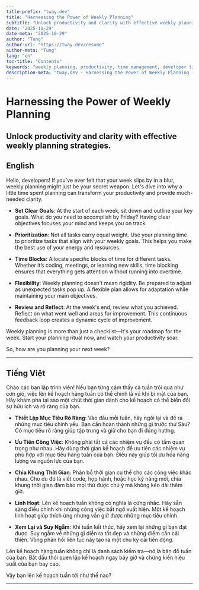 ```yaml
---
title-prefix: "tway.dev"
title: "Harnessing the Power of Weekly Planning"
subtitle: "Unlock productivity and clarity with effective weekly planning strategies."
date: "2025-10-29"
date-meta: "2025-10-29"
author: "Tung"
author-url: "https://tway.dev/resume"
author-meta: "Tung"
lang: "en"
toc-title: "Contents"
keywords: "weekly planning, productivity, time management, developer tips, focus"
description-meta: "tway.dev - Harnessing the Power of Weekly Planning - Unlock productivity and clarity with effective weekly planning strategies."
---
```


# Harnessing the Power of Weekly Planning
## Unlock productivity and clarity with effective weekly planning strategies.

## English
Hello, developers! If you've ever felt that your week slips by in a blur, weekly planning might just be your secret weapon. Let's dive into why a little time spent planning can transform your productivity and provide much-needed clarity.

- **Set Clear Goals**: At the start of each week, sit down and outline your key goals. What do you need to accomplish by Friday? Having clear objectives focuses your mind and keeps you on track.

- **Prioritization**: Not all tasks carry equal weight. Use your planning time to prioritize tasks that align with your weekly goals. This helps you make the best use of your energy and resources.

- **Time Blocks**: Allocate specific blocks of time for different tasks. Whether it’s coding, meetings, or learning new skills, time blocking ensures that everything gets attention without running into overtime.

- **Flexibility**: Weekly planning doesn't mean rigidity. Be prepared to adjust as unexpected tasks pop up. A flexible plan allows for adaptation while maintaining your main objectives.

- **Review and Reflect**: At the week's end, review what you achieved. Reflect on what went well and areas for improvement. This continuous feedback loop creates a dynamic cycle of improvement.

Weekly planning is more than just a checklist—it's your roadmap for the week. Start your planning ritual now, and watch your productivity soar.

So, how are you planning your next week?

---

## Tiếng Việt
Chào các bạn lập trình viên! Nếu bạn từng cảm thấy cả tuần trôi qua như cơn gió, việc lên kế hoạch hàng tuần có thể chính là vũ khí bí mật của bạn. Hãy khám phá tại sao một chút thời gian dành cho kế hoạch có thể biến đổi sự hữu ích và rõ ràng của bạn.

- **Thiết Lập Mục Tiêu Rõ Ràng**: Vào đầu mỗi tuần, hãy ngồi lại và đề ra những mục tiêu chính yếu. Bạn cần hoàn thành những gì trước thứ Sáu? Có mục tiêu rõ ràng giúp tập trung và giữ cho bạn đi đúng hướng.

- **Ưu Tiên Công Việc**: Không phải tất cả các nhiệm vụ đều có tầm quan trọng như nhau. Hãy dùng thời gian kế hoạch để ưu tiên các nhiệm vụ phù hợp với mục tiêu hàng tuần của bạn. Điều này giúp tối ưu hóa năng lượng và nguồn lực của bạn.

- **Chia Khung Thời Gian**: Phân bổ thời gian cụ thể cho các công việc khác nhau. Cho dù đó là viết code, họp hành, hoặc học kỹ năng mới, chia khung thời gian đảm bảo mọi thứ được chú ý mà không kéo dài thêm giờ.

- **Linh Hoạt**: Lên kế hoạch tuần không có nghĩa là cứng nhắc. Hãy sẵn sàng điều chỉnh khi những công việc bất ngờ xuất hiện. Một kế hoạch linh hoạt giúp thích ứng nhưng vẫn giữ được những mục tiêu chính.

- **Xem Lại và Suy Ngẫm**: Khi tuần kết thúc, hãy xem lại những gì bạn đạt được. Suy ngẫm về những gì diễn ra tốt đẹp và những điểm cần cải thiện. Vòng phản hồi liên tục này tạo ra một chu kỳ cải tiến động.

Lên kế hoạch hàng tuần không chỉ là danh sách kiểm tra—nó là bản đồ tuần của bạn. Bắt đầu thói quen lập kế hoạch ngay bây giờ và chứng kiến hiệu suất của bạn bay cao.

Vậy bạn lên kế hoạch tuần tới như thế nào?

---